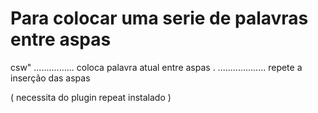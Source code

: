 # Para colocar uma serie de palavras entre aspas 

   csw" ................ coloca palavra atual entre aspas
   . ................... repete a inserção das aspas

   ( necessita do plugin repeat instalado )



